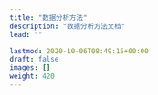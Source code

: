 ```yaml
---
title: "数据分析方法"
description: "数据分析方法文档"
lead: ""

lastmod: 2020-10-06T08:49:15+00:00
draft: false
images: []
weight: 420
---
```


